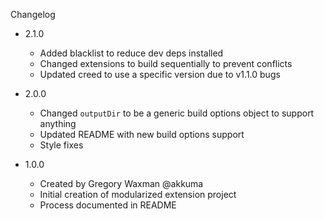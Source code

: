 Changelog

* 2.1.0
  * Added blacklist to reduce dev deps installed
  * Changed extensions to build sequentially to prevent conflicts
  * Updated creed to use a specific version due to v1.1.0 bugs

* 2.0.0
  * Changed `outputDir` to be a generic build options object to support anything
  * Updated README with new build options support
  * Style fixes

* 1.0.0
  * Created by Gregory Waxman @akkuma
  * Initial creation of modularized extension project
  * Process documented in README
